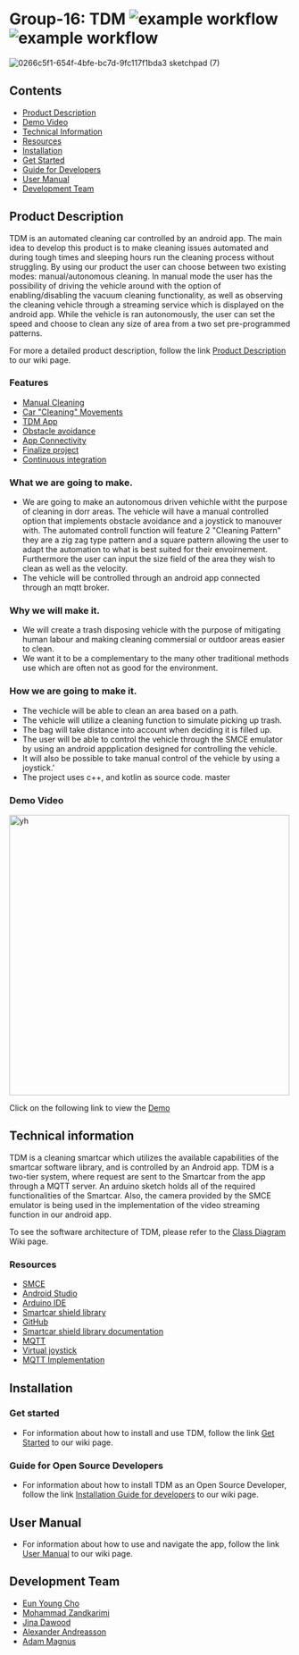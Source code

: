 # Group-16: TDM ![example workflow](https://github.com/DIT112-V21/group-16/actions/workflows/android_build.yml/badge.svg) ![example workflow](https://github.com/DIT112-V21/group-16/actions/workflows/arduino-build.yml/badge.svg)

![0266c5f1-654f-4bfe-bc7d-9fc117f1bda3 sketchpad (7)](https://user-images.githubusercontent.com/72136631/119741302-ba45da80-be85-11eb-8c90-73dac9fc8040.png)

## Contents
* [Product Description](https://github.com/DIT112-V21/group-16/blob/Update_readme/README.md#product-description)
* [Demo Video](https://github.com/DIT112-V21/group-16/blob/Update_readme/README.md#demo-video)
* [Technical Information](https://github.com/DIT112-V21/group-16/blob/Update_readme/README.md#technical-information)
* [Resources](https://github.com/DIT112-V21/group-16/blob/Update_readme/README.md#resources)
* [Installation](https://github.com/DIT112-V21/group-16/blob/Update_readme/README.md#installation)
* [Get Started](https://github.com/DIT112-V21/group-16/blob/Update_readme/README.md#get-started)
* [Guide for Developers](https://github.com/DIT112-V21/group-16/blob/Update_readme/README.md#guide-for-open-source-developers)
* [User Manual](https://github.com/DIT112-V21/group-16/blob/Update_readme/README.md#user-manual)
* [Development Team](https://github.com/DIT112-V21/group-16/blob/Update_readme/README.md#development-team)

## Product Description 
TDM is an automated cleaning car controlled by an android app. The main idea to develop this product is to make cleaning issues automated and during tough times and sleeping hours run the cleaning process without struggling. By using our product the user can choose between two existing modes: manual/autonomous cleaning. In manual mode the user has the possibility of driving the vehicle around with the option of enabling/disabling the vacuum cleaning functionality, as well as observing the cleaning vehicle through a streaming service which is displayed on the android app. While the vehicle is ran autonomously, the user can set the speed and choose to clean any size of area from a two set pre-programmed patterns.

For more a detailed product description, follow the link [Product Description](https://github.com/DIT112-V21/group-16/wiki/Product-Description) to our wiki page. 

### Features 
* [Manual Cleaning](https://github.com/DIT112-V21/group-16/wiki/Manual-cleaning)
* [Car "Cleaning" Movements](https://github.com/DIT112-V21/group-16/wiki/Car-Cleaning-Movement)
* [TDM App](https://github.com/DIT112-V21/group-16/wiki/TDM-App)
* [Obstacle avoidance](https://github.com/DIT112-V21/group-16/wiki/Obstacle-avoidance-feature)
* [App Connectivity](https://github.com/DIT112-V21/group-16/wiki/TDM-Connectivity-app-feature)
* [Finalize project](https://github.com/DIT112-V21/group-16/wiki/Finalize-Project)
* [Continuous integration](https://github.com/DIT112-V21/group-16/wiki/Continuous-integration)

### What we are going to make.
- We are going to make an autonomous driven vehichle witht the purpose of cleaning in dorr areas. The vehicle will have a manual controlled option that implements obstacle avoidance and a joystick to manouver with. The automated controll function will feature 2 "Cleaning Pattern" they are a zig zag type pattern and a square pattern allowing the user to adapt the automation to what is best suited for their envoirnement. Furthermore the user can input the size field of the area they wish to clean as well as the velocity. 
- The vehicle will be controlled through an android app connected through an mqtt broker. 

### Why we will make it. 
- We will create a trash disposing vehicle with the purpose of mitigating human labour and making cleaning commersial or outdoor areas easier to clean.
- We want it to be a complementary to the many other traditional methods use which are often not as good for the environment.

### How we are going to make it. 
- The vechicle will be able to clean an area based on a path. 
- The vehicle will utilize a cleaning function to simulate picking up trash.
- The bag will take distance into account when deciding it is filled up. 
- The user will be able to control the vehicle through the SMCE emulator by using an android appplication designed for controlling the vehicle. 
- It will also be possible to take manual control of the vehicle by using a joystick.'
- The project uses c++, and kotlin as source code. 
 master

### Demo Video
<img width="502" alt="yh" src="https://user-images.githubusercontent.com/72136631/120119441-ff288480-c197-11eb-8410-c96368fb4771.png">

Click on the following link to view the [Demo](https://www.youtube.com/watch?v=Qwjv83w49fE)

## Technical information
TDM is a cleaning smartcar which utilizes the available capabilities of the smartcar software library, and is controlled by an Android app. 
TDM is a two-tier system, where request are sent to the Smartcar from the app through a MQTT server. An arduino sketch holds all of the required functionalities of the Smartcar. Also, the camera provided by the SMCE emulator is being used in the implementation of the video streaming function in our android app.

To see the software architecture of TDM, please refer to the [Class Diagram](https://github.com/DIT112-V21/group-16/wiki/Class-Diagram) Wiki page.

### Resources 
- [SMCE](https://github.com/ItJustWorksTM/smce-gd)
- [Android Studio](https://developer.android.com/studio)
- [Arduino IDE](https://www.arduino.cc/en/software)
- [Smartcar shield library](https://www.arduinolibraries.info/libraries/smartcar-shield)
- [GitHub](https://github.com/)
- [Smartcar shield library documentation](https://platisd.github.io/smartcar_shield/index.html)
- [MQTT](https://mosquitto.org/download/) 
- [Virtual joystick](https://github.com/controlwear/virtual-joystick-android)
- [MQTT Implementation](https://github.com/DIT112-V21/smartcar-mqtt-controller)

## Installation
###  Get started 
- For information about how to install and use TDM, follow the link [Get Started](https://github.com/DIT112-V21/group-16/wiki/Installation-Guide) to our wiki page.

### Guide for Open Source Developers
- For information about how to install TDM as an Open Source Developer, follow the link  [Installation  Guide for developers](https://github.com/DIT112-V21/group-16/wiki/Installation-Guide-for-Open-Source-Developers) to our wiki page. 

## User Manual
- For information about how to use and navigate the app, follow the link  [User Manual](https://github.com/DIT112-V21/group-16/wiki/User-Manual) to our wiki page. 

## Development Team 
- [Eun Young Cho](https://github.com/Young799)
- [Mohammad Zandkarimi](https://github.com/Mozand)
- [Jina Dawood](https://github.com/JinaDawood)
- [Alexander Andreasson](https://github.com/gusandalce)
- [Adam Magnus](https://github.com/gusmagadc)
